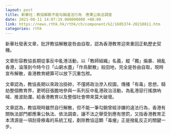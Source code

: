 ```yaml
---
layout: post
title: 新華社：教協解散不能勾銷違法行為　應秉公執法調查
date: 2021-08-11 14:07:19.000000000 +08:00
link: https://news.rthk.hk/rthk/ch/component/k2/1605374-20210811.htm
categories: rthk
---
```


新華社發表文章，批評教協解散是咎由自取，認為香港教育迎來重回正軌歷史契機。

文章形容教協長期從事反中亂港活動，以「教師組織」名義，縱「獨」煽暴、禍亂香港，淪落到今時今日「山窮水盡」「作鳥獸散」般田地，完全是咎由自取，現時宣布解散，香港教育總算可以放下沉重包袱。

文章認為，教協長期以來政治掛帥，不僅將政治滲入校園，傳播「有毒」思想，騎劫整個教育界，更明目張膽地參與一系列反中亂港政治活動，為亂港惡行搖旗吶喊、推波助瀾，給香港教育以及整個社會帶來莫大破壞。

文章認為，教協現時雖然自行解散，但不能一筆勾銷曾經涉嫌的違法行為，香港有關執法部門都應秉公執法、依法調查，讓不法之舉受到應有懲罰，又指香港教育正本清源是一項刮骨療毒的系統工程，剷除教協這顆「毒瘤」正是撥亂反正的關鍵一步。
